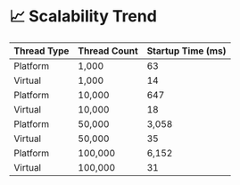 # 📈 Scalability Trend

| Thread Type | Thread Count | Startup Time (ms) |
|-------------|--------------|-------------------|
| Platform    | 1,000        | 63                |
| Virtual     | 1,000        | 14                |
| Platform    | 10,000       | 647               |
| Virtual     | 10,000       | 18                |
| Platform    | 50,000       | 3,058             |
| Virtual     | 50,000       | 35                |
| Platform    | 100,000      | 6,152             |
| Virtual     | 100,000      | 31                |

